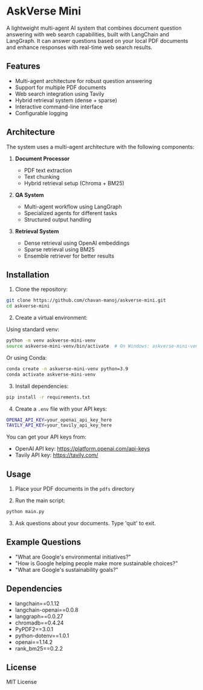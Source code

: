# AskVerse Mini

A lightweight multi-agent AI system that combines document question answering with web search capabilities, built with LangChain and LangGraph. It can answer questions based on your local PDF documents and enhance responses with real-time web search results.

## Features

- Multi-agent architecture for robust question answering
- Support for multiple PDF documents
- Web search integration using Tavily
- Hybrid retrieval system (dense + sparse)
- Interactive command-line interface
- Configurable logging

## Architecture

The system uses a multi-agent architecture with the following components:

1. **Document Processor**
   - PDF text extraction
   - Text chunking
   - Hybrid retrieval setup (Chroma + BM25)

2. **QA System**
   - Multi-agent workflow using LangGraph
   - Specialized agents for different tasks
   - Structured output handling

3. **Retrieval System**
   - Dense retrieval using OpenAI embeddings
   - Sparse retrieval using BM25
   - Ensemble retriever for better results

## Installation

1. Clone the repository:
```bash
git clone https://github.com/chavan-manoj/askverse-mini.git
cd askverse-mini
```

2. Create a virtual environment:

Using standard venv:
```bash
python -m venv askverse-mini-venv
source askverse-mini-venv/bin/activate  # On Windows: askverse-mini-venv\Scripts\activate
```

Or using Conda:
```bash
conda create -n askverse-mini-venv python=3.9
conda activate askverse-mini-venv
```

3. Install dependencies:
```bash
pip install -r requirements.txt
```

4. Create a `.env` file with your API keys:
```bash
OPENAI_API_KEY=your_openai_api_key_here
TAVILY_API_KEY=your_tavily_api_key_here
```

You can get your API keys from:
- OpenAI API key: https://platform.openai.com/api-keys
- Tavily API key: https://tavily.com/

## Usage

1. Place your PDF documents in the `pdfs` directory

2. Run the main script:
```bash
python main.py
```

3. Ask questions about your documents. Type 'quit' to exit.

## Example Questions

- "What are Google's environmental initiatives?"
- "How is Google helping people make more sustainable choices?"
- "What are Google's sustainability goals?"

## Dependencies

- langchain==0.1.12
- langchain-openai==0.0.8
- langgraph==0.0.27
- chromadb==0.4.24
- PyPDF2==3.0.1
- python-dotenv==1.0.1
- openai==1.14.2
- rank_bm25==0.2.2

## License

MIT License